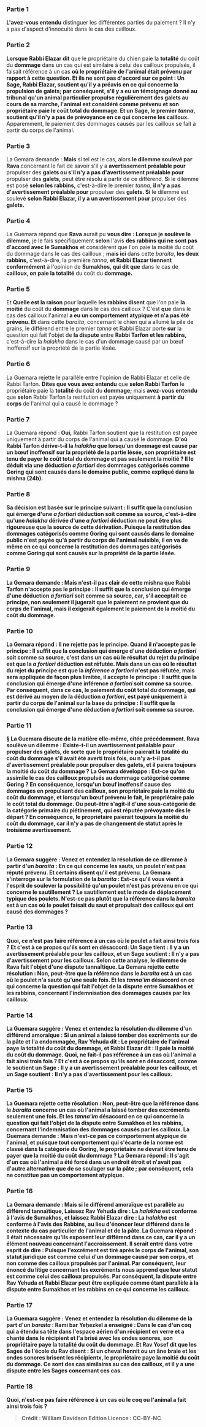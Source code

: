 
### Partie 1
<b>L'avez-vous entendu</b> distinguer les différentes parties du paiement ? Il n'y a pas d'aspect d'innocuité dans le cas des cailloux.

### Partie 2
<b>Lorsque Rabbi Elazar dit</b> que le propriétaire du chien paie la <b>totalité</b> du coût du <b>dommage</b> dans un cas qui est similaire à celui des cailloux propulsés, il faisait référence à un cas <b>où le propriétaire de l'animal <b>était prévenu</b> par rapport à cette question. <b>Et ils ne sont pas d'accord sur ce</b> point : Un <b>Sage,</b> Rabbi Elazar, <b>soutient</b> qu'il y a <b>préavis en ce qui concerne</b> la propulsion de <b>galets;</b> par conséquent, s'il y a eu un témoignage donné au tribunal qu'un animal particulier propulse régulièrement des galets au cours de sa marche, l'animal est considéré comme prévenu et son propriétaire paie le coût total du dommage. <b>Et</b> un <b>Sage,</b> le premier <i>tanna</i>, <b>soutient</b> qu'il n'y a pas de prévoyance en ce qui concerne les cailloux.</b> Apparemment, le paiement des dommages causés par les cailloux se fait à partir du corps de l'animal.

### Partie 3
La Gemara demande : <b>Mais</b> si tel est le cas, alors <b>le dilemme soulevé par Rava</b> concernant le fait de savoir s'il y a <b>avertissement préalable pour</b> propulser des <b>galets ou s'il n'y a pas d'avertissement préalable pour</b> propulser des <b>galets,</b> peut être résolu à partir de ce différend. <b>Si</b> le dilemme est posé <b>selon les rabbins,</b> c'est-à-dire le premier <i>tanna</i>, <b>il n'y a pas d'avertissement préalable pour</b> propulser des <b>galets. Si</b> le dilemme est soulevé <b>selon Rabbi Elazar, il y a un avertissement pour</b> propulser des <b>galets.</b>

### Partie 4
La Guemara répond que <b>Rava</b> aurait pu <b>vous dire : Lorsque je soulève le dilemme,</b> je le fais spécifiquement <b>selon</b> l'avis <b>des rabbins qui ne sont pas d'accord avec le Sumakhos</b> et considèrent que l'on paie la moitié du coût du dommage dans le cas des cailloux ; <b>mais ici</b> dans cette <i>baraita</i>, <b>les deux rabbins,</b> c'est-à-dire, la première <i>tanna</i>, <b>et Rabbi Elazar tiennent conformément</b> à l'opinion de <b>Sumakhos, qui dit que</b> dans le cas de <b>cailloux, on paie la totalité</b> du coût du <b>dommage.</b>

### Partie 5
Et <b>Quelle est la raison</b> pour laquelle <b>les rabbins disent</b> que l'on paie <b>la moitié</b> du coût du <b>dommage</b> dans le cas des cailloux ? C'est <b>que</b> dans le cas des cailloux l'animal <b>a eu un comportement atypique et n'a pas été prévenu. Et</b> dans cette <i>baraïta</i>, concernant le chien qui a allumé la pile de grains, le différend entre le premier <i>tanna</i> et Rabbi Elazar porte <b>sur</b> la question qui fait l'objet de <b>la dispute</b> entre <b>Rabbi Tarfon et les rabbins,</b> c'est-à-dire la <i>halakha</i> dans le cas d'un dommage causé par un bœuf inoffensif sur la propriété de la partie lésée.

### Partie 6
La Guemara rejette le parallèle entre l'opinion de Rabbi Elazar et celle de Rabbi Tarfon. <b>Dites que vous avez entendu</b> que <b>selon Rabbi Tarfon</b> le propriétaire paie la <b>totalité</b> du coût du <b>dommage;</b> mais <b>avez-vous entendu</b> que <b>selon</b> Rabbi Tarfon la restitution est payée uniquement <b>à partir du corps</b> de l'animal qui a causé le dommage ?

### Partie 7
La Guemara répond : <b>Oui,</b> Rabbi Tarfon soutient que la restitution est payée uniquement à partir du corps de l'animal qui a causé le dommage. <b>D'où Rabbi Tarfon <b>dérive-t-il</b> la <i>halakha</i> que lorsqu'un dommage est causé par un bœuf inoffensif sur la propriété de la partie lésée, son propriétaire est tenu de payer le coût total du dommage et pas seulement la moitié ? Il le déduit via une déduction <i>a fortiori</i> <b>des</b> dommages catégorisés comme <b>Goring</b> qui sont causés <b>dans le domaine public,</b> comme expliqué dans la mishna (24b).

### Partie 8
Sa décision est basée sur le principe suivant : <b>Il suffit que la</b> conclusion qui <b>émerge</b> d'une <i>a fortiori</i> <b>déduction soit comme</b> sa <b>source,</b> c'est-à-dire qu'une <i>halakha</i> dérivée d'une <i>a fortiori</i> déduction ne peut être plus rigoureuse que la source de cette dérivation. Puisque la restitution des dommages catégorisés comme Goring qui sont causés dans le domaine public n'est payée qu'à partir du corps de l'animal nuisible, il en va de même en ce qui concerne la restitution des dommages catégorisés comme Goring qui sont causés sur la propriété de la partie lésée.

### Partie 9
La Gemara demande : <b>Mais n'est-il pas</b> clair de cette mishna que <b>Rabbi Tarfon n'accepte pas</b> le principe : <b>Il suffit</b> que la conclusion qui émerge d'une déduction <i>a fortiori</i> soit comme sa source, car, s'il acceptait ce principe, non seulement il jugerait que le paiement ne provient que du corps de l'animal, mais il exigerait également le paiement de la moitié du coût du dommage.

### Partie 10
La Gemara répond : Il ne rejette pas le principe. <b>Quand il n'accepte pas</b> le principe : <b>Il suffit</b> que la conclusion qui émerge d'une déduction <i>a fortiori</i> soit comme sa source, c'est dans un cas <b>où</b> le résultat du rejet du principe est <b>que</b> la <b><i>a fortiori</i> déduction est réfutée. </b> Mais dans un cas <b>où</b> le résultat du rejet du principe est <b>que</b> la <b><i>inférence a fortiori</i> n'est pas réfutée,</b> mais sera appliquée de façon plus limitée, <b>il accepte</b> le principe : <b>Il suffit</b> que la conclusion qui émerge d'une inférence <i>a fortiori</i> soit comme sa source. Par conséquent, dans ce cas, le paiement du coût total du dommage, qui est dérivé au moyen de la déduction <i>a fortiori</i>, est payé uniquement à partir du corps de l'animal sur la base du principe : Il suffit que la conclusion qui émerge d'une déduction <i>a fortiori</i> soit comme sa source.

### Partie 11
§ La Guemara discute de <b>la</b> matière <b>elle-même,</b> citée précédemment. <b>Rava soulève</b> un <b>dilemme : Existe-t-il un avertissement préalable pour</b> propulser des <b>galets,</b> de sorte que le propriétaire paierait la totalité du coût du dommage s'il avait été averti trois fois, <b>ou n'y a-t-il pas d'avertissement préalable pour</b> propulser des <b>galets,</b> et il paiera toujours la moitié du coût du dommage ? La Gemara développe : <b>Est-ce qu'on assimile</b> le cas des cailloux propulsés <b>au</b> dommage catégorisé comme <b>Goring ?</b> En conséquence, lorsqu'un bœuf inoffensif cause des dommages en propulsant des cailloux, son propriétaire paie la moitié du coût du dommage, et lorsqu'un bœuf prévenu le fait, le propriétaire paie le coût total du dommage. <b>Ou peut-être s'agit-il d'une sous-catégorie</b> de la catégorie primaire <b>du piétinement,</b> qui est réputée prévoyante dès le départ ? En conséquence, le propriétaire paierait toujours la moitié du coût du dommage, car il n'y a pas de changement de statut après le troisième avertissement.

### Partie 12
La Gemara suggère : <b>Venez</b> et <b>entendez</b> la résolution de ce dilemme à partir d'un <i>baraita</i> : En ce qui concerne les <b>sauts,</b> un poulet <b>n'est pas</b> réputé <b>prévenu. Et certains disent qu'il est prévenu.</b> La Gemara s'interroge sur la formulation de la <i>baraita</i> : Est-ce qu'il <b>vous vient à l'esprit</b> de soulever la possibilité qu'un poulet n'est pas prévenu en ce qui concerne <b>le sautillement ?</b> Le sautillement est le mode de déplacement typique des poulets. <b>N'est-ce pas plutôt</b> que la référence dans la <i>baraita</i> est à un cas où le poulet faisait du <b>saut et propulsait</b> des cailloux qui ont causé des dommages ?

### Partie 13
<b>Quoi, ce n'est pas</b> faire référence à un cas <b>où le poulet a <b>fait</b> ainsi <b>trois fois ? Et</b> c'est <b>à ce propos</b> qu'ils <b>sont en désaccord:</b> Un <b>Sage tient : Il y a un avertissement préalable pour</b> les cailloux, <b>et</b> un <b>Sage soutient : Il n'y a pas d'avertissement pour</b> les cailloux. Selon cette analyse, le dilemme de Rava fait l'objet d'une dispute tannaïtique. La Gemara rejette cette résolution : <b>Non,</b> peut-être que la référence dans le <i>baraita</i> est à un cas où le poulet n'a sauté qu'<b>une seule fois. Et</b> les <i>tanna'im</i> <b>désaccord en ce qui concerne</b> la question qui fait l'objet de <b>la dispute</b> entre <b>Sumakhos et les rabbins,</b> concernant l'indemnisation des dommages causés par les cailloux.

### Partie 14
La Guemara suggère : <b>Venez</b> et <b>entendez</b> la résolution du dilemme d'un différend amoraïque : Si <b>un animal a laissé tomber des excréments sur de la pâte</b> et l'a endommagée, <b>Rav Yehuda dit :</b> Le propriétaire de l'animal <b>paye la totalité</b> du coût du <b>dommage, et Rabbi Elazar dit :</b> Il paie <b>la moitié</b> du coût du <b>dommage. Quoi, ne fait-il pas</b> référence à un cas <b>où</b> l'animal a <b>fait</b> ainsi <b>trois fois ? Et</b> c'est <b>à ce propos</b> qu'ils <b>sont en désaccord,</b> comme le soutient un <b>Sage : Il y a un avertissement préalable pour</b> les cailloux, <b>et</b> un <b>Sage soutient : Il n'y a pas d'avertissement pour</b> les cailloux.

### Partie 15
La Guemara rejette cette résolution : <b>Non,</b> peut-être que la référence dans le <i>baraita</i> concerne un cas où l'animal a laissé tomber des excréments seulement <b>une fois. Et</b> les <i>tanna'im</i> <b>désaccord en ce qui concerne</b> la question qui fait l'objet de <b>la dispute</b> entre <b>Sumakhos et les rabbins,</b> concernant l'indemnisation des dommages causés par les cailloux. La Guemara demande : <b>Mais n'est-ce pas</b> ce comportement <b>atypique</b> de l'animal, et puisque tout comportement qui s'écarte de la norme est classé dans la catégorie du Goring, le propriétaire ne devrait être tenu de payer que la moitié du coût du dommage ? La Gemara répond : Il s'agit d'un cas <b>où l'animal <b>a été forcé</b> dans un endroit étroit et n'avait pas d'autre alternative que de se soulager sur la pâte ; par conséquent, cela ne constitue pas un comportement atypique.

### Partie 16
La Gemara demande : <b>Mais</b> si le différend amoraïque est parallèle au différend tannaïtique, <b>Laissez Rav Yehuda dire : </b> La <b><i>halakha</i></b> est <b>conforme</b> à l'avis de <b>Sumakhos, et laissez Rabbi Elazar dire : </b> La <b><i>halakha</i></b> est <b>conforme</b> à l'avis des <b>Rabbins,</b> au lieu d'énoncer leur différend dans le contexte du cas particulier de l'animal et de la pâte. La Guemara répond : Il était <b>nécessaire</b> qu'ils exposent leur différend dans ce cas, car il y a un élément nouveau concernant <b>l'accroissement. Il</b> serait <b>entré dans votre esprit de dire : Puisque</b> l'excrément <b>est tiré après</b> le corps de l'animal, son statut juridique est <b>comme</b> celui d'un dommage causé par <b>son corps,</b> et non comme des cailloux propulsés par l'animal. Par conséquent, leur énoncé du litige concernant les excréments <b>nous apprend</b> que leur statut est comme celui des cailloux propulsés. Par conséquent, la dispute entre Rav Yehuda et Rabbi Elazar peut être expliquée comme étant parallèle à la dispute entre Sumakhos et les rabbins en ce qui concerne les cailloux.

### Partie 17
La Guemara suggère : <b>Venez</b> et <b>entendez</b> la résolution du dilemme de la part d'un <i>baraita</i> : <b>Rami bar Yeḥezkel a enseigné :</b> Dans le cas d'un <b>coq qui a étendu sa tête dans l'espace aérien d'un récipient en verre et a chanté dans</b> le récipient <b>et l'a brisé</b> avec les ondes sonores, son propriétaire <b>paye la totalité</b> du coût du <b>dommage. Et Rav Yosef dit</b> que les Sages de <b>l'école du Rav disent :</b> Si <b>un cheval hennit ou un âne braie et</b> les ondes sonores <b>brisent les récipientx,</b> le propriétaire <b>paye la moitié</b> du coût du <b>dommage.</b> Ce sont des cas similaires au cas des cailloux, et il y a une dispute entre les Sages concernant ces cas.

### Partie 18
<b>Quoi, n'est-ce pas</b> faire référence à un cas <b>où</b> le coq ou l'animal a <b>fait</b> ainsi <b>trois fois ?</b>

>Crédit : William Davidson Edition
>Licence : CC-BY-NC